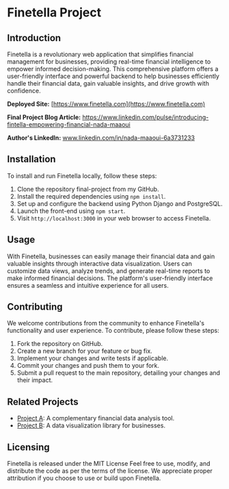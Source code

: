 # Finetella Project

## Introduction

Finetella is a revolutionary web application that simplifies financial management for businesses, providing real-time financial intelligence to empower informed decision-making. This comprehensive platform offers a user-friendly interface and powerful backend to help businesses efficiently handle their financial data, gain valuable insights, and drive growth with confidence.

**Deployed Site:** [https://www.finetella.com](https://www.finetella.com)

**Final Project Blog Article:** https://www.linkedin.com/pulse/introducing-fintella-empowering-financial-nada-maaoui

**Author's LinkedIn:** www.linkedin.com/in/nada-maaoui-6a3731233


## Installation

To install and run Finetella locally, follow these steps:

1. Clone the repository final-project from my GitHub.
2. Install the required dependencies using `npm install`.
3. Set up and configure the backend using Python Django and PostgreSQL.
4. Launch the front-end using `npm start`.
5. Visit `http://localhost:3000` in your web browser to access Finetella.

## Usage

With Finetella, businesses can easily manage their financial data and gain valuable insights through interactive data visualization. Users can customize data views, analyze trends, and generate real-time reports to make informed financial decisions. The platform's user-friendly interface ensures a seamless and intuitive experience for all users.

## Contributing

We welcome contributions from the community to enhance Finetella's functionality and user experience. To contribute, please follow these steps:

1. Fork the repository on GitHub.
2. Create a new branch for your feature or bug fix.
3. Implement your changes and write tests if applicable.
4. Commit your changes and push them to your fork.
5. Submit a pull request to the main repository, detailing your changes and their impact.

## Related Projects

- [Project A](link): A complementary financial data analysis tool.
- [Project B](link): A data visualization library for businesses.

## Licensing

Finetella is released under the MIT License Feel free to use, modify, and distribute the code as per the terms of the license. We appreciate proper attribution if you choose to use or build upon Finetella.

